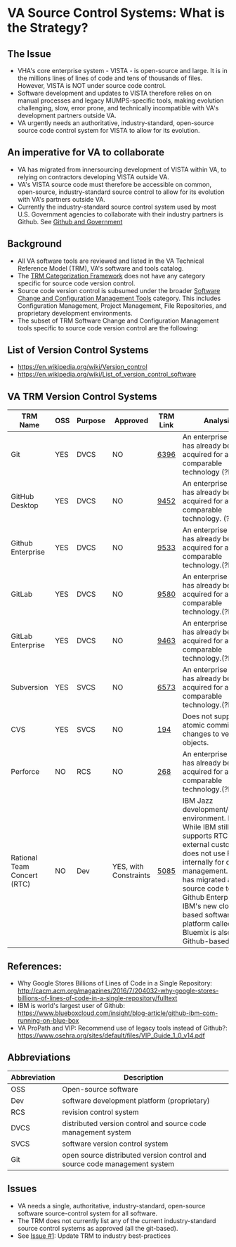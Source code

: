 # VA Source Control Systems: What is the Strategy?


## The Issue
* VHA's core enterprise system - VISTA - is open-source and large. It is in the millions lines of lines of code and tens of thousands of files. However, VISTA is NOT under source code control.  
* Software development and updates to VISTA therefore relies on on manual processes and legacy MUMPS-specific tools, making evolution challenging, slow, error prone, and technically incompatible with VA's development partners outside VA.
* VA urgently needs an authoritative, industry-standard, open-source source code control system for VISTA to allow for its evolution.

## An imperative for VA to collaborate
* VA has migrated from innersourcing development of VISTA within VA, to relying on contractors developing VISTA outside VA.
* VA's VISTA source code must therefore be accessible on common, open-source, industry-standard source control to allow for its evolution with VA's partners outside VA.
* Currently the industry-standard source control system used by most U.S. Government agencies to collaborate with their industry partners is Github.  See [Github and Government](https://government.github.com)

## Background
* All VA software tools are reviewed and listed in the VA Technical Reference Model (TRM), VA's software and tools catalog.
* The [TRM Categorization Framework](http://www.va.gov/TRM/CategorizationHelpPage.asp) does not have any category specific for source code version control.
* Source code version control is subsumed under the broader [Software Change and Configuration Management Tools](http://www.va.gov/TRM/searchpage.asp?catId=46&catname=Software%20Change%20and%20Configuration%20Management%20Tools) category. This includes Configuration Management, Project Management, File Repositories, and proprietary development environments.
* The subset of TRM Software Change and Configuration Management tools specific to source code version control are the following:


## List of Version Control Systems
* https://en.wikipedia.org/wiki/Version_control
* https://en.wikipedia.org/wiki/List_of_version_control_software



## VA TRM  Version Control Systems

TRM Name	|	OSS	|	Purpose	|	Approved	|	TRM Link	|	Analysis
---	|	---	|	---	|	---	|	---	|	---	
Git	|	YES	|	DVCS	|	NO	|	[6396](http://www.va.gov/TRM/ToolPage.asp?tid=6396)	|	An enterprise license has already been acquired for a comparable technology (?RTC)
GitHub Desktop	|	YES	|	DVCS	|	NO	|	[9452](http://www.va.gov/TRM/ToolPage.asp?tid=9452)	|	An enterprise license has already been acquired for a comparable technology. (?RTC)
Github Enterprise	|	YES	|	DVCS	|	NO	|	[9533](http://www.va.gov/TRM/ToolPage.asp?tid=9533)	|	An enterprise license has already been acquired for a comparable technology.(?RTC)
GitLab	|	YES	|	DVCS	|	NO	|	[9580](http://www.va.gov/TRM/ToolPage.asp?tid=9580)	|	An enterprise license has already been acquired for a comparable technology.(?RTC)
GitLab Enterprise	|	YES	|	DVCS	|	NO	|	[9463](http://www.va.gov/TRM/ToolPage.asp?tid=9463)	|	An enterprise license has already been acquired for a comparable technology.(?RTC)
Subversion	|	YES	|	SVCS	|	NO	|	[6573](http://www.va.gov/TRM/ToolPage.asp?tid=6573)	|	An enterprise license has already been acquired for a comparable technology.(?RTC)
CVS	|	YES	|	SVCS	|	NO	|	[194](http://www.va.gov/TRM/ToolPage.asp?tid=194)	|	Does not support atomic commits of changes to versioned objects.
Perforce	|	NO	|	RCS	|	NO	|	[268](http://www.va.gov/TRM/ToolPage.asp?tid=268)	|	An enterprise license has already been acquired for a comparable technology.(?RTC)
Rational Team Concert (RTC) |	NO	|	Dev	|	YES, with Constraints	|	[5085](http://www.va.gov/TRM/ToolPage.asp?tid=5085)	|	IBM Jazz development/delivery environment. Note: While IBM still supports RTC for its external customers, it does not use RTC internally for code management. IBM has migrated all their source code to Github Enterprise. IBM's new cloud-based software platform called IBM Bluemix is also all Github-based.


## References:
* Why Google Stores Billions of Lines of Code in a Single Repository:  http://cacm.acm.org/magazines/2016/7/204032-why-google-stores-billions-of-lines-of-code-in-a-single-repository/fulltext
* IBM is world's largest user of Github: https://www.blueboxcloud.com/insight/blog-article/github-ibm-com-running-on-blue-box
* VA ProPath and VIP: Recommend use of legacy tools instead of Github?:  https://www.osehra.org/sites/default/files/VIP_Guide_1_0_v14.pdf


## Abbreviations
Abbreviation	|	Description
---	|	---
OSS | Open-source software
Dev	|	software development platform (proprietary)
RCS	|	revision control system
DVCS	|	distributed version control and source code management system
SVCS	|	software version control system
Git	|	open source distributed version control and source code management system


## Issues
* VA needs a single, authoritative, industry-standard, open-source software source-control system for all software.
* The TRM does not currently list any of the current industry-standard source control systems as approved (all the git-based).
* See [Issue #1](https://github.com/va-projects/best-practices/issues/1): Update TRM to industry best-practices
